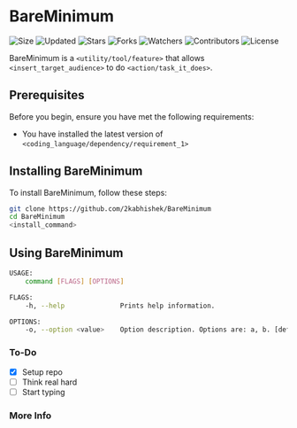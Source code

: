 # BareMinimum

![Size](https://img.shields.io/github/repo-size/2kabhishek/BareMinimum?style=plastic&color=0f0&label=Size)
![Updated](https://img.shields.io/github/last-commit/2kabhishek/BareMinimum?style=plastic&color=f00&label=Updated)
![Stars](https://img.shields.io/github/stars/2kabhishek/BareMinimum?style=plastic&color=ffc801&label=Stars)
![Forks](https://img.shields.io/github/forks/2kabhishek/BareMinimum?style=plastic&color=003cff&label=Forks)
![Watchers](https://img.shields.io/github/watchers/2kabhishek/BareMinimum?style=plastic&color=ff5500&label=Watchers)
![Contributors](https://img.shields.io/github/contributors/2kabhishek/BareMinimum?style=plastic&color=f0f&label=Contributors)
![License](https://img.shields.io/github/license/2kabhishek/BareMinimum?style=plastic&color=555&label=License)

BareMinimum is a `<utility/tool/feature>` that allows `<insert_target_audience>` to do `<action/task_it_does>`.

## Prerequisites

Before you begin, ensure you have met the following requirements:

- You have installed the latest version of `<coding_language/dependency/requirement_1>`

## Installing BareMinimum

To install BareMinimum, follow these steps:

```bash
git clone https://github.com/2kabhishek/BareMinimum
cd BareMinimum
<install_command>
```

## Using BareMinimum

```bash
USAGE:
    command [FLAGS] [OPTIONS]

FLAGS:
    -h, --help              Prints help information.

OPTIONS:
    -o, --option <value>    Option description. Options are: a, b. [default: a]

```

### To-Do

- [x] Setup repo
- [ ] Think real hard
- [ ] Start typing

### More Info


